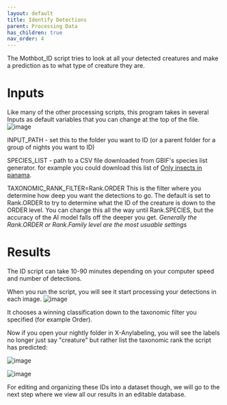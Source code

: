 ```yaml
---
layout: default
title: Identify Detections
parent: Processing Data
has_children: true
nav_order: 4
---
```

The Mothbot_ID script tries to look at all your detected creatures and make a prediction as to what type of creature they are.

# Inputs
Like many of the other processing scripts, this program takes in several Inputs as default variables that you can change at the top of the file.
![image](https://github.com/user-attachments/assets/c036c332-9f19-4da1-ba05-1cf9f59569bd)

INPUT_PATH  - set this to the folder you want to ID (or a parent folder for a group of nights you want to ID)

SPECIES_LIST - path to a CSV file downloaded from GBIF's species list generator. for example you could download this list of [Only insects in panama](https://www.gbif.org/occurrence/taxonomy?country=PA&taxon_key=212).

TAXONOMIC_RANK_FILTER=Rank.ORDER
This is the filter where you determine how deep you want the detections to go. The default is set to Rank.ORDER to try to determine what the ID of the creature is down to the ORDER level. You can change this all the way until Rank.SPECIES, but the accuracy of the AI model falls off the deeper you get. 
_Generally the Rank.ORDER or Rank.Family level are the most usuable settings_

# Results
The ID script can take 10-90 minutes depending on your computer speed and number of detections.

When you run the script, you will see it start processing your detections in each image.
![image](https://github.com/user-attachments/assets/810d5577-46ef-43a4-8f36-10c91548f65d)

It chooses a winning classification down to the taxonomic filter you specified (for example Order).

Now if you open your nightly folder in X-Anylabeling, you will see the labels no longer just say "creature" but rather list the taxonomic rank the script has predicted:

![image](https://github.com/user-attachments/assets/541bcdde-49a6-46e2-b097-c3844abeabe6)


![image](https://github.com/user-attachments/assets/10985386-86fe-4bb5-be98-dcba8cd0e2cf)

For editing and organizing these IDs into a dataset though, we will go to the next step where we view all our results in an editable database.
